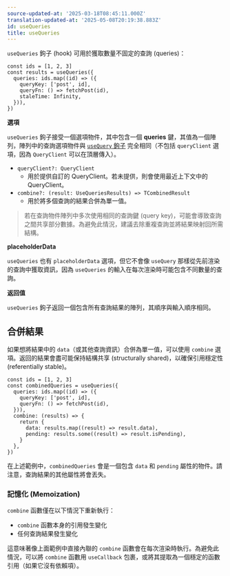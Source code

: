 ```yaml
---
source-updated-at: '2025-03-18T08:45:11.000Z'
translation-updated-at: '2025-05-08T20:19:38.883Z'
id: useQueries
title: useQueries
---
```


`useQueries` 鉤子 (hook) 可用於獲取數量不固定的查詢 (queries)：

```tsx
const ids = [1, 2, 3]
const results = useQueries({
  queries: ids.map((id) => ({
    queryKey: ['post', id],
    queryFn: () => fetchPost(id),
    staleTime: Infinity,
  })),
})
```

**選項**

`useQueries` 鉤子接受一個選項物件，其中包含一個 **queries** 鍵，其值為一個陣列，陣列中的查詢選項物件與 [`useQuery` 鉤子](../reference/useQuery.md) 完全相同（不包括 `queryClient` 選項，因為 `QueryClient` 可以在頂層傳入）。

- `queryClient?: QueryClient`
  - 用於提供自訂的 QueryClient。若未提供，則會使用最近上下文中的 QueryClient。
- `combine?: (result: UseQueriesResults) => TCombinedResult`
  - 用於將多個查詢的結果合併為單一值。

> 若在查詢物件陣列中多次使用相同的查詢鍵 (query key)，可能會導致查詢之間共享部分數據。為避免此情況，建議去除重複查詢並將結果映射回所需結構。

**placeholderData**

`useQueries` 也有 `placeholderData` 選項，但它不會像 `useQuery` 那樣從先前渲染的查詢中獲取資訊，因為 `useQueries` 的輸入在每次渲染時可能包含不同數量的查詢。

**返回值**

`useQueries` 鉤子返回一個包含所有查詢結果的陣列，其順序與輸入順序相同。

## 合併結果

如果想將結果中的 `data`（或其他查詢資訊）合併為單一值，可以使用 `combine` 選項。返回的結果會盡可能保持結構共享 (structurally shared)，以確保引用穩定性 (referentially stable)。

```tsx
const ids = [1, 2, 3]
const combinedQueries = useQueries({
  queries: ids.map((id) => ({
    queryKey: ['post', id],
    queryFn: () => fetchPost(id),
  })),
  combine: (results) => {
    return {
      data: results.map((result) => result.data),
      pending: results.some((result) => result.isPending),
    }
  },
})
```

在上述範例中，`combinedQueries` 會是一個包含 `data` 和 `pending` 屬性的物件。請注意，查詢結果的其他屬性將會丟失。

### 記憶化 (Memoization)

`combine` 函數僅在以下情況下重新執行：

- `combine` 函數本身的引用發生變化
- 任何查詢結果發生變化

這意味著像上面範例中直接內聯的 `combine` 函數會在每次渲染時執行。為避免此情況，可以將 `combine` 函數用 `useCallback` 包裹，或將其提取為一個穩定的函數引用（如果它沒有依賴項）。
